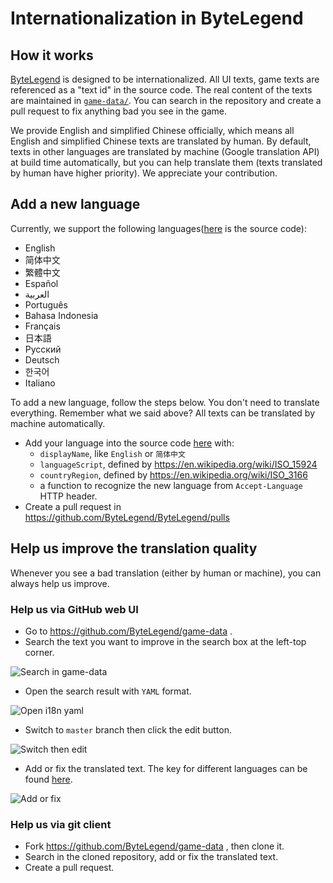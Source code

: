# Internationalization in ByteLegend

## How it works

[ByteLegend](https://bytelegend.com) is designed to be internationalized. All UI texts, game texts are referenced as a "text id" in the source code.
The real content of the texts are maintained in [`game-data/`](https://github.com/ByteLegend/server). You can search in the repository and create a 
pull request to fix anything bad you see in the game. 

We provide English and simplified Chinese officially, which means all English and simplified Chinese texts are translated by human. 
By default, texts in other languages are translated by machine (Google translation API) at build time automatically, 
but you can help translate them (texts translated by human have higher priority).
We appreciate your contribution.

## Add a new language

Currently, we support the following languages([here](https://github.com/ByteLegend/ByteLegend/blob/master/shared/src/commonMain/kotlin/com/bytelegend/app/shared/i18n/Locale.kt#L70) is the source code):

- English
- 简体中文
- 繁體中文
- Español
- العربية
- Português
- Bahasa Indonesia
- Français
- 日本語
- Русский
- Deutsch
- 한국어
- Italiano

To add a new language, follow the steps below. You don't need to translate everything. Remember what we said above? 
All texts can be translated by machine automatically.

- Add your language into the source code [here](https://github.com/ByteLegend/ByteLegend/blob/master/shared/src/commonMain/kotlin/com/bytelegend/app/shared/i18n/Locale.kt) with:
  - `displayName`, like `English` or `简体中文`
  - `languageScript`, defined by https://en.wikipedia.org/wiki/ISO_15924
  - `countryRegion`, defined by https://en.wikipedia.org/wiki/ISO_3166
  - a function to recognize the new language from `Accept-Language` HTTP header.
- Create a pull request in https://github.com/ByteLegend/ByteLegend/pulls

## Help us improve the translation quality

Whenever you see a bad translation (either by human or machine), you can always help us improve.

### Help us via GitHub web UI

- Go to https://github.com/ByteLegend/game-data .
- Search the text you want to improve in the search box at the left-top corner.

![Search in game-data](https://raw.githubusercontent.com/ByteLegend/ByteLegend/master/docs/images/search-in-game-data.png)

- Open the search result with `YAML` format.

![Open i18n yaml](https://raw.githubusercontent.com/ByteLegend/ByteLegend/master/docs/images/open-i18n-yaml.png)

- Switch to `master` branch then click the edit button.

![Switch then edit](https://raw.githubusercontent.com/ByteLegend/ByteLegend/master/docs/images/switch-then-edit.png)

- Add or fix the translated text. The key for different languages can be found [here](https://github.com/ByteLegend/ByteLegend/blob/master/shared/src/commonMain/kotlin/com/bytelegend/app/shared/i18n/Locale.kt).
  
![Add or fix](https://raw.githubusercontent.com/ByteLegend/ByteLegend/master/docs/images/add-or-fix-i18n.png)

### Help us via git client

- Fork https://github.com/ByteLegend/game-data , then clone it.
- Search in the cloned repository, add or fix the translated text.
- Create a pull request.
